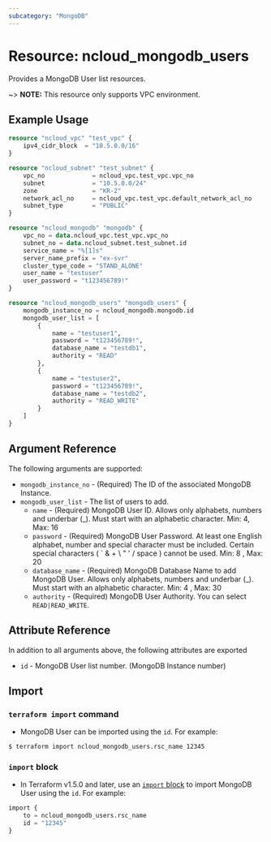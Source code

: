 ```yaml
---
subcategory: "MongoDB"
---
```


# Resource: ncloud_mongodb_users

Provides a MongoDB User list resources.

~> **NOTE:** This resource only supports VPC environment.

## Example Usage

```terraform
resource "ncloud_vpc" "test_vpc" {
	ipv4_cidr_block  = "10.5.0.0/16"
}

resource "ncloud_subnet" "test_subnet" {
	vpc_no             = ncloud_vpc.test_vpc.vpc_no
	subnet             = "10.5.0.0/24"
	zone               = "KR-2"
	network_acl_no     = ncloud_vpc.test_vpc.default_network_acl_no
	subnet_type        = "PUBLIC"
}

resource "ncloud_mongodb" "mongodb" {
	vpc_no = data.ncloud_vpc.test_vpc.vpc_no
	subnet_no = data.ncloud_subnet.test_subnet.id
	service_name = "%[1]s"
	server_name_prefix = "ex-svr"
	cluster_type_code = "STAND_ALONE"
	user_name = "testuser"
	user_password = "t123456789!"
}

resource "ncloud_mongodb_users" "mongodb_users" {
	mongodb_instance_no = ncloud_mongodb.mongodb.id
	mongodb_user_list = [
		{
			name = "testuser1",
			password = "t123456789!",
			database_name = "testdb1",
			authority = "READ"
		},
		{
			name = "testuser2",
			password = "t123456789!",
			database_name = "testdb2",
			authority = "READ_WRITE"
		}
	]
}
```

## Argument Reference
The following arguments are supported:

* `mongodb_instance_no` - (Required) The ID of the associated MongoDB Instance.
* `mongodb_user_list` - The list of users to add.
  * `name` - (Required) MongoDB User ID. Allows only alphabets, numbers and underbar (_). Must start with an alphabetic character. Min: 4, Max: 16
  * `password` - (Required) MongoDB User Password. At least one English alphabet, number and special character must be included. Certain special characters ( ` & + \ " ' / space ) cannot be used. Min: 8 , Max: 20
  * `database_name` - (Required) MongoDB Database Name to add MongoDB User. Allows only alphabets, numbers and underbar (_). Must start with an alphabetic character. Min: 4 , Max: 30
  * `authority` - (Required) MongoDB User Authority. You can select `READ|READ_WRITE`.

## Attribute Reference
In addition to all arguments above, the following attributes are exported

* `id` - MongoDB User list number. (MongoDB Instance number)

## Import

### `terraform import` command

* MongoDB User can be imported using the `id`. For example:

```console
$ terraform import ncloud_mongodb_users.rsc_name 12345
```

### `import` block

* In Terraform v1.5.0 and later, use an [`import` block](https://developer.hashicorp.com/terraform/language/import) to import MongoDB User using the `id`. For example:

```terraform
import {
    to = ncloud_mongodb_users.rsc_name
    id = "12345"
}
```